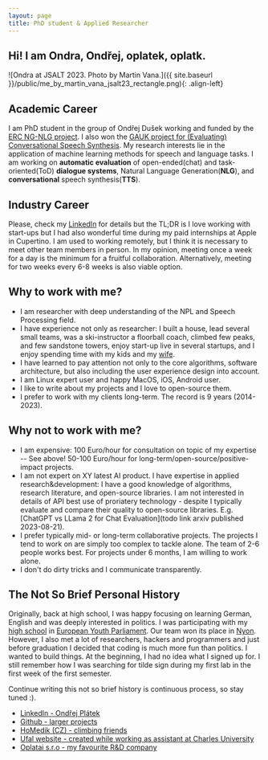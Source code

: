 ```yaml
---
layout: page
title: PhD student & Applied Researcher
---
```


## Hi! I am Ondra, Ondřej, oplatek, oplatk.

<!-- ![Oplatek climbing on Czech Sandstone]({{ site.baseurl }}/public/oplatek-tisa.kocka1.jpg) -->
![Ondra at JSALT 2023. Photo by Martin Vana.]({{ site.baseurl }}/public/me_by_martin_vana_jsalt23_rectangle.png){: .align-left}

## Academic Career
I am PhD student in the group of Ondřej Dušek working and funded by the [ERC NG-NLG project](https://ufal.mff.cuni.cz/grants/ng-nlg). 
I also won the [GAUK project for (Evaluating) Conversational Speech Synthesis](https://ufal.mff.cuni.cz/grants/ecss).
My research interests lie in the application of machine learning methods for speech and language tasks.
I am working on <strong>automatic evaluation</strong> of open-ended(chat) and task-oriented(ToD) <strong>dialogue systems</strong>,
Natural Language Generation(<strong>NLG</strong>), and <strong>conversational</strong> speech
synthesis(<strong>TTS</strong>).

## Industry Career
Please, check my [LinkedIn](https://www.linkedin.com/in/ondrejplatek/) for details but the TL;DR is I love working with
start-ups but I had also wonderful time during my paid internships at Apple in Cupertino.
I am used to working remotely, but I think it is necessary to meet other team members in person.
In my opinion, meeting once a week for a day is the minimum for a fruitful collaboration.
Alternatively, meeting for two weeks every 6-8 weeks is also viable option.

## Why to work with me?
- I am researcher with deep understanding of the NPL and Speech Processing field.
- I have experience not only as researcher: I built a house, lead several small teams, was a ski-instructor a floorball coach, climbed few peaks, and few sandstone towers, enjoy start-up live in several startups, and I enjoy spending time with my kids and my [wife](https://www.linkedin.com/in/ad%C3%A9la-pl%C3%A1tkov%C3%A1-87390283/).
- I have learned to pay attention not only to the core algorithms, software architecture, but also including the user experience design into account.
- I am Linux expert user and happy MacOS, iOS, Android user.
- I like to write about my projects and I love to open-source them.
- I prefer to work with my clients long-term. The record is 9 years (2014-2023).

## Why not to work with me?
- I am expensive: 100 Euro/hour for consultation on topic of my expertise -- See above! 50-100 Euro/hour for long-term/open-source/positive-impact projects.
- I am not expert on XY latest AI product. I have expertise in applied research&development: I have a good knowledge of algorithms, research literature, and open-source libraries. I am not interested in details of API best use of proriatery technology - despite I typically evaluate and compare their quality to open-source libraries. E.g. [ChatGPT vs LLama 2 for Chat Evaluation](todo link arxiv published 2023-08-21).
- I prefer typically mid- or long-term collaborative projects. The projects I tend to work on are simply too complex to tackle alone. The team of 2-6 people works best. For projects under 6 months, I am willing to work alone.
- I don't do dirty tricks and I communicate transparently.

## The Not So Brief Personal History
Originally, back at high school, I was happy focusing on learning German, English and was deeply interested in politics.
I was participating with my [high school](https://gymvod.cz) in [European Youth Parliament](https://eyp.org/). Our team
won its place in [Nyon](https://en.wikipedia.org/wiki/Nyon).
However, I also met a lot of researchers, hackers and programmers and just before graduation I decided that coding is much more fun than politics.
I wanted to build things. 
At the beginning, I had no idea what I signed up for.
I still remember how I was searching for tilde sign during my first lab in the first week of the first semester.

Continue writing this not so brief history is continuous process, so stay tuned :).

* [LinkedIn - Ondřej Plátek](https://cz.linkedin.com/in/ondrejplatek)
* [Github - larger projects](https://github.com/oplatek/)
* [HoMedik (CZ) - climbing friends](http://www.homedik.cz)
* [Ufal website - created while working as assistant at Charles University](https://ufal.mff.cuni.cz/ondrej-platek)
* [Oplatai s.r.o - my favourite R&D company ](https://ufal.mff.cuni.cz/ondrej-platek)
